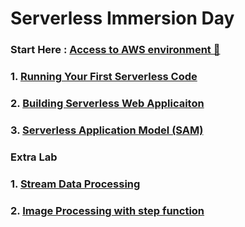# Serverless Immersion Day

### Start Here : [Access to AWS environment 🏁](https://eventbox.dev)



### 1. [Running Your First Serverless Code](https://aws.amazon.com/getting-started/hands-on/run-serverless-code/)

### 2. [Building Serverless Web Applicaiton](https://webapp.serverlessworkshops.io/)

### 3. [Serverless Application Model (SAM)](https://cicd.serverlessworkshops.io/)


### Extra Lab

### 1. [Stream Data Processing](https://data-processing.serverlessworkshops.io/setup.html)

### 2. [Image Processing with step function](https://image-processing.serverlessworkshops.io/)
